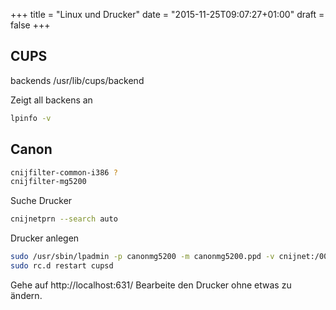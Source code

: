+++
title = "Linux und Drucker"
date = "2015-11-25T09:07:27+01:00"
draft = false
+++

CUPS
----

backends /usr/lib/cups/backend

Zeigt all backens an

~~~bash
lpinfo -v
~~~

Canon
-----

~~~bash
cnijfilter-common-i386 ?
cnijfilter-mg5200
~~~

Suche Drucker
~~~bash
cnijnetprn --search auto
~~~

Drucker anlegen
~~~bash
sudo /usr/sbin/lpadmin -p canonmg5200 -m canonmg5200.ppd -v cnijnet:/00-1E-8F-67-4C-D8 -E
sudo rc.d restart cupsd
~~~

Gehe auf http://localhost:631/ Bearbeite den Drucker ohne etwas zu ändern.
